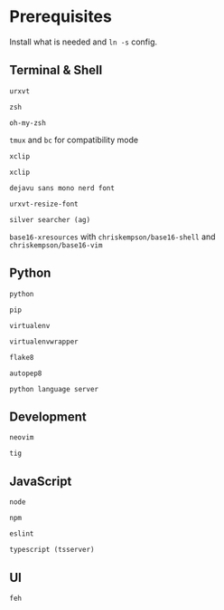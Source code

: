 # Prerequisites
Install what is needed and `ln -s` config.

## Terminal & Shell
`urxvt`

`zsh`

`oh-my-zsh`

`tmux` and `bc` for compatibility mode

`xclip`

`xclip`

`dejavu sans mono nerd font`

`urxvt-resize-font`

`silver searcher (ag)`

`base16-xresources` with `chriskempson/base16-shell` and `chriskempson/base16-vim`


## Python
`python`

`pip`

`virtualenv`

`virtualenvwrapper`

`flake8`

`autopep8`

`python language server`


## Development
`neovim`

`tig`


## JavaScript
`node`

`npm`

`eslint`

`typescript (tsserver)`


## UI
`feh`
